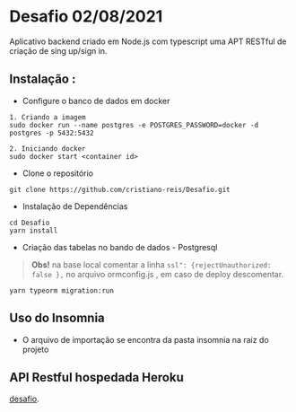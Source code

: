# Desafio 02/08/2021
Aplicativo backend criado em Node.js com typescript uma APT RESTful de criação de sing up/sign in.  
## Instalação :

- Configure o banco de dados em docker
```
1. Criando a imagem
sudo docker run --name postgres -e POSTGRES_PASSWORD=docker -d postgres -p 5432:5432

2. Iniciando docker
sudo docker start <container id>
```
- Clone o repositório
```
git clone https://github.com/cristiano-reis/Desafio.git
```
- Instalação de Dependências
```
cd Desafio
yarn install
```
- Criação das tabelas no bando de dados - Postgresql

> **Obs!** na base local comentar a linha `ssl": {rejectUnauthorized: false },` no arquivo ormconfig.js , em caso de deploy descomentar.  
```
yarn typeorm migration:run
```
## Uso do Insomnia
- O arquivo de importação se encontra da pasta insomnia na raiz do projeto

## API Restful hospedada Heroku 
[desafio](https://desafio-2021.herokuapp.com/).
